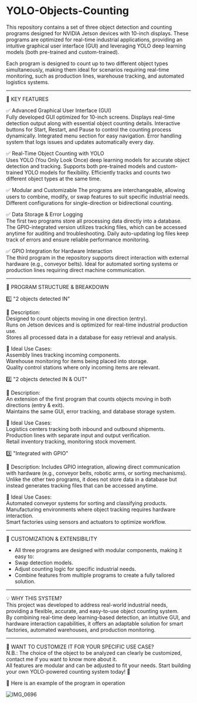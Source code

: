 # YOLO-Objects-Counting
This repository contains a set of three object detection and counting programs designed for NVIDIA Jetson devices with 10-inch displays. These programs are optimized for real-time industrial applications, providing an intuitive graphical user interface (GUI) and leveraging YOLO deep learning models (both pre-trained and custom-trained).  


Each program is designed to count up to two different object types simultaneously, making them ideal for scenarios requiring real-time monitoring, such as production lines, warehouse tracking, and automated logistics systems.  

----------------------------------------------------------------------

🚀 KEY FEATURES 

✅ Advanced Graphical User Interface (GUI)  
Fully developed GUI optimized for 10-inch screens.
Displays real-time detection output along with essential object counting details.
Interactive buttons for Start, Restart, and Pause to control the counting process dynamically.
Integrated menu section for easy navigation.
Error handling system that logs issues and updates automatically every day.

✅ Real-Time Object Counting with YOLO  
Uses YOLO (You Only Look Once) deep learning models for accurate object detection and tracking.
Supports both pre-trained models and custom-trained YOLO models for flexibility.
Efficiently tracks and counts two different object types at the same time.  

✅ Modular and Customizable
The programs are interchangeable, allowing users to combine, modify, or swap features to suit specific industrial needs.
Different configurations for single-direction or bidirectional counting.  

✅ Data Storage & Error Logging  
The first two programs store all processing data directly into a database.
The GPIO-integrated version utilizes tracking files, which can be accessed anytime for auditing and troubleshooting.
Daily auto-updating log files keep track of errors and ensure reliable performance monitoring.  

✅ GPIO Integration for Hardware Interaction  
The third program in the repository supports direct interaction with external hardware (e.g., conveyor belts).
Ideal for automated sorting systems or production lines requiring direct machine communication.  

----------------------------------------------------------------------

📂 PROGRAM STRUCTURE & BREAKDOWN 


1️⃣ "2 objects detected IN"  

  📌 Description:  
    Designed to count objects moving in one direction (entry).  
    Runs on Jetson devices and is optimized for real-time industrial production use.  
    Stores all processed data in a database for easy retrieval and analysis.  

  📌 Ideal Use Cases:  
    Assembly lines tracking incoming components.  
    Warehouse monitoring for items being placed into storage.  
    Quality control stations where only incoming items are relevant.  


2️⃣ "2 objects detected IN & OUT"  

  📌 Description:  
    An extension of the first program that counts objects moving in both directions (entry & exit).  
    Maintains the same GUI, error tracking, and database storage system.  

  📌 Ideal Use Cases:  
    Logistics centers tracking both inbound and outbound shipments.  
    Production lines with separate input and output verification.  
    Retail inventory tracking, monitoring stock movement.  


3️⃣ "Integrated with GPIO"  

  📌 Description:
    Includes GPIO integration, allowing direct communication with hardware (e.g., conveyor belts, robotic arms, or sorting mechanisms).  
    Unlike the other two programs, it does not store data in a database but instead generates tracking files that can be accessed anytime.   

  📌 Ideal Use Cases:  
    Automated conveyor systems for sorting and classifying products.  
    Manufacturing environments where object tracking requires hardware interaction.  
    Smart factories using sensors and actuators to optimize workflow.  

------------------------------------------------------------

🔧 CUSTOMIZATION & EXTENSIBILITY  
- All three programs are designed with modular components, making it easy to:  
- Swap detection models.
- Adjust counting logic for specific industrial needs.  
- Combine features from multiple programs to create a fully tailored solution.
  
-------------------------------------------------------------

💡 WHY THIS SYSTEM?  
This project was developed to address real-world industrial needs, providing a flexible, accurate, and easy-to-use object counting system.  
By combining real-time deep learning-based detection, an intuitive GUI, and hardware interaction capabilities, it offers an adaptable solution for smart factories, automated warehouses, and production monitoring.

-------------------------------------------------------------

📌 WANT TO CUSTOMIZE IT FOR YOUR SPECIFIC USE CASE?    
N.B.: The choice of the object to be analyzed can clearly be customized, contact me if you want to know more about it.  
All features are modular and can be adjusted to fit your needs. Start building your own YOLO-powered counting system today! 🚀  

  
📌 Here is an example of the program in operation

 ![IMG_0696](https://github.com/user-attachments/assets/639ffa31-f22a-4944-a73e-8a9866445279)
